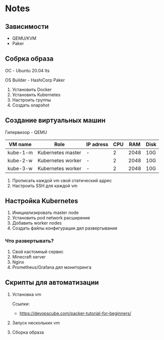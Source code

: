 # Notes

## Зависимости

- QEMU/KVM
- Paker
  
## Собрка образа

ОС - Ubuntu 20.04 lts

OS Builder - HashiCorp Paker

1. Установить Docker
2. Установить Kubernetes
3. Настроить группы
4. Создать snapshot

## Создание виртуальных машин

Гипервизор - QEMU

| VM name  | Role              | IP adress | CPU | RAM  | Disk |
|----------|-------------------|-----------|-----|------|------|
| kube-1-m | Kubernetes master | -         | 2   | 2048 | 10G  |
| kube-2-w | Kubernetes worker | -         | 2   | 2048 | 10G  |
| kube-3-w | Kubernetes worker | -         | 2   | 2048 | 10G  |

1. Прописать каждой vm свой статический адрес
2. Настроить SSH для каждой vm
  
## Настройка Kubernetes

1. Инициализировать master node
2. Установить pod network расширение
3. Добавить worker nodes
4. Создать файлы конфигурации дял развертывания

### Что развертывать?

1. Cвой кастомный сервис
2. Minecraft server
3. Nginx
4. Prometheus/Grafana дял мониторинга

## Скрипты для автоматизации

1. Установка vm

    Cсылки:
    - <https://devopscube.com/packer-tutorial-for-beginners/>

2. Запуск нескольких vm
3. Сборка образа
